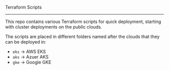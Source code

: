 Terraform Scripts
******
This repo contains various Terraform scripts for quick deployment, starting with cluster deployments on the public clouds.

The scripts are placed in different folders named after the clouds that they can be deployed in:
* `eks` -> AWS EKS
* `aks` -> Azuer AKS
* `gke` -> Google GKE
